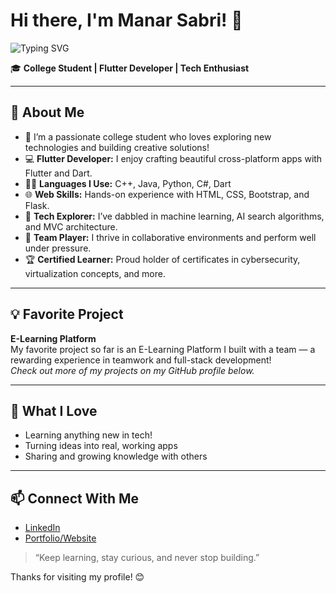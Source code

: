 # Hi there, I'm Manar Sabri! 👋

<img src="https://readme-typing-svg.demolab.com/?lines=Flutter+Dev+%7C+Tech+Enthusiast;Building+creative+solutions+with+Dart!;Always+learning+something+new...&center=true&width=500&height=35&duration=3000&pause=1000&color=FF6F61&vCenter=true" alt="Typing SVG" />

🎓 **College Student | Flutter Developer | Tech Enthusiast**

---

## 🚀 About Me

- 🌱 I’m a passionate college student who loves exploring new technologies and building creative solutions!
- 💻 **Flutter Developer:** I enjoy crafting beautiful cross-platform apps with Flutter and Dart.
- 👩‍💻 **Languages I Use:** C++, Java, Python, C#, Dart  
- 🌐 **Web Skills:** Hands-on experience with HTML, CSS, Bootstrap, and Flask.
- 🧠 **Tech Explorer:** I’ve dabbled in machine learning, AI search algorithms, and MVC architecture.
- 🤝 **Team Player:** I thrive in collaborative environments and perform well under pressure.
- 🏆 **Certified Learner:** Proud holder of certificates in cybersecurity, virtualization concepts, and more.

---

## 💡 Favorite Project

**E-Learning Platform**  
My favorite project so far is an E-Learning Platform I built with a team — a rewarding experience in teamwork and full-stack development!  
*Check out more of my projects on my GitHub profile below.*

---

## 🌟 What I Love

- Learning anything new in tech!
- Turning ideas into real, working apps
- Sharing and growing knowledge with others

---

## 📫 Connect With Me

- [LinkedIn](#) <!-- (Add your LinkedIn link here) -->
- [Portfolio/Website](#) <!-- (Add your personal website if you have one) -->


> “Keep learning, stay curious, and never stop building.”

Thanks for visiting my profile! 😊
